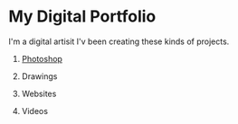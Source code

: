 # My Digital Portfolio

I'm a digital artisit I'v been creating these kinds of projects.

1. [Photoshop](Photoshop.md)

1. Drawings

1. Websites

1. Videos
